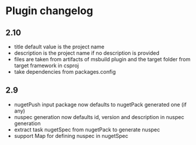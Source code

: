 Plugin changelog
====================

2.10
-------

* title default value is the project name
* description is the project name if no description is provided
* files are taken from artifacts of msbuild plugin and the target
folder from target framework in csproj
* take dependencies from packages.config

2.9
-------

* nugetPush input package now defaults to nugetPack generated one (if any)
* nuspec generation now defaults id, version and description in nuspec generation
* extract task nugetSpec from nugetPack to generate nuspec
* support Map for defining nuspec in nugetSpec
